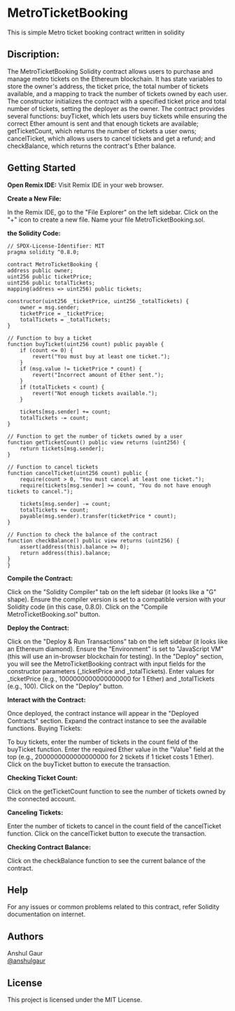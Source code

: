 # MetroTicketBooking
This is simple Metro ticket booking contract written in solidity

## Discription:
The MetroTicketBooking Solidity contract allows users to purchase and manage metro tickets on the Ethereum blockchain. It has state variables to store the owner's address, the ticket price, the total number of tickets available, and a mapping to track the number of tickets owned by each user. The constructor initializes the contract with a specified ticket price and total number of tickets, setting the deployer as the owner. The contract provides several functions: buyTicket, which lets users buy tickets while ensuring the correct Ether amount is sent and that enough tickets are available; getTicketCount, which returns the number of tickets a user owns; cancelTicket, which allows users to cancel tickets and get a refund; and checkBalance, which returns the contract's Ether balance.

## Getting Started

**Open Remix IDE:**
Visit Remix IDE in your web browser.

**Create a New File:**

In the Remix IDE, go to the "File Explorer" on the left sidebar.
Click on the "+" icon to create a new file.
Name your file MetroTicketBooking.sol.

**the Solidity Code:**

    // SPDX-License-Identifier: MIT
    pragma solidity ^0.8.0;

    contract MetroTicketBooking {
    address public owner;
    uint256 public ticketPrice;
    uint256 public totalTickets;
    mapping(address => uint256) public tickets;

    constructor(uint256 _ticketPrice, uint256 _totalTickets) {
        owner = msg.sender;
        ticketPrice = _ticketPrice;
        totalTickets = _totalTickets;
    }

    // Function to buy a ticket
    function buyTicket(uint256 count) public payable {
        if (count <= 0) {
            revert("You must buy at least one ticket.");
        }
        if (msg.value != ticketPrice * count) {
            revert("Incorrect amount of Ether sent.");
        }
        if (totalTickets < count) {
            revert("Not enough tickets available.");
        }

        tickets[msg.sender] += count;
        totalTickets -= count;
    }

    // Function to get the number of tickets owned by a user
    function getTicketCount() public view returns (uint256) {
        return tickets[msg.sender];
    }

    // Function to cancel tickets
    function cancelTicket(uint256 count) public {
        require(count > 0, "You must cancel at least one ticket.");
        require(tickets[msg.sender] >= count, "You do not have enough tickets to cancel.");

        tickets[msg.sender] -= count;
        totalTickets += count;
        payable(msg.sender).transfer(ticketPrice * count);
    }

    // Function to check the balance of the contract
    function checkBalance() public view returns (uint256) {
        assert(address(this).balance >= 0);
        return address(this).balance;
    }
    }

**Compile the Contract:**

Click on the "Solidity Compiler" tab on the left sidebar (it looks like a "G" shape).
Ensure the compiler version is set to a compatible version with your Solidity code (in this case, 0.8.0).
Click on the "Compile MetroTicketBooking.sol" button.

**Deploy the Contract:**

Click on the "Deploy & Run Transactions" tab on the left sidebar (it looks like an Ethereum diamond).
Ensure the "Environment" is set to "JavaScript VM" (this will use an in-browser blockchain for testing).
In the "Deploy" section, you will see the MetroTicketBooking contract with input fields for the constructor parameters (_ticketPrice and _totalTickets).
Enter values for _ticketPrice (e.g., 1000000000000000000 for 1 Ether) and _totalTickets (e.g., 100).
Click on the "Deploy" button.

**Interact with the Contract:**

Once deployed, the contract instance will appear in the "Deployed Contracts" section.
Expand the contract instance to see the available functions.
Buying Tickets:

To buy tickets, enter the number of tickets in the count field of the buyTicket function.
Enter the required Ether value in the "Value" field at the top (e.g., 2000000000000000000 for 2 tickets if 1 ticket costs 1 Ether).
Click on the buyTicket button to execute the transaction.

**Checking Ticket Count:**

Click on the getTicketCount function to see the number of tickets owned by the connected account.

**Canceling Tickets:**

Enter the number of tickets to cancel in the count field of the cancelTicket function.
Click on the cancelTicket button to execute the transaction.

**Checking Contract Balance:**

Click on the checkBalance function to see the current balance of the contract.

## Help

For any issues or common problems related to this contract, refer Solidity documentation on internet.

## Authors

Anshul Gaur <br> [@anshulgaur](anshulgaur003@gmail.com)

## License

This project is licensed under the MIT License.
